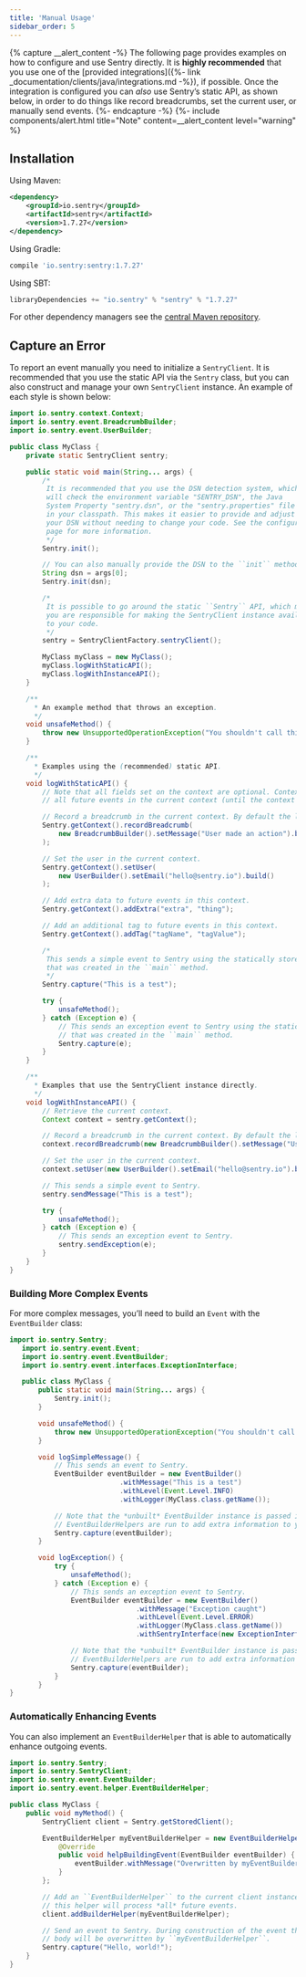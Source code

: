 ```yaml
---
title: 'Manual Usage'
sidebar_order: 5
---
```


{% capture __alert_content -%}
The following page provides examples on how to configure and use Sentry directly. It is **highly recommended** that you use one of the [provided integrations]({%- link _documentation/clients/java/integrations.md -%}), if possible. Once the integration is configured you can _also_ use Sentry’s static API, as shown below, in order to do things like record breadcrumbs, set the current user, or manually send events.
{%- endcapture -%}
{%- include components/alert.html
    title="Note"
    content=__alert_content
    level="warning"
%}

<!-- WIZARD installation -->
## Installation

Using Maven:

```xml
<dependency>
    <groupId>io.sentry</groupId>
    <artifactId>sentry</artifactId>
    <version>1.7.27</version>
</dependency>
```

Using Gradle:

```groovy
compile 'io.sentry:sentry:1.7.27'
```

Using SBT:

```scala
libraryDependencies += "io.sentry" % "sentry" % "1.7.27"
```

For other dependency managers see the [central Maven repository](https://search.maven.org/#artifactdetails%7Cio.sentry%7Csentry%7C1.7.27%7Cjar).
<!-- ENDWIZARD -->

<!-- WIZARD capture-an-error -->
## Capture an Error

To report an event manually you need to initialize a `SentryClient`. It is recommended that you use the static API via the `Sentry` class, but you can also construct and manage your own `SentryClient` instance. An example of each style is shown below:

```java
import io.sentry.context.Context;
import io.sentry.event.BreadcrumbBuilder;
import io.sentry.event.UserBuilder;

public class MyClass {
    private static SentryClient sentry;

    public static void main(String... args) {
        /*
         It is recommended that you use the DSN detection system, which
         will check the environment variable "SENTRY_DSN", the Java
         System Property "sentry.dsn", or the "sentry.properties" file
         in your classpath. This makes it easier to provide and adjust
         your DSN without needing to change your code. See the configuration
         page for more information.
         */
        Sentry.init();

        // You can also manually provide the DSN to the ``init`` method.
        String dsn = args[0];
        Sentry.init(dsn);

        /*
         It is possible to go around the static ``Sentry`` API, which means
         you are responsible for making the SentryClient instance available
         to your code.
         */
        sentry = SentryClientFactory.sentryClient();

        MyClass myClass = new MyClass();
        myClass.logWithStaticAPI();
        myClass.logWithInstanceAPI();
    }

    /**
      * An example method that throws an exception.
      */
    void unsafeMethod() {
        throw new UnsupportedOperationException("You shouldn't call this!");
    }

    /**
      * Examples using the (recommended) static API.
      */
    void logWithStaticAPI() {
        // Note that all fields set on the context are optional. Context data is copied onto
        // all future events in the current context (until the context is cleared).

        // Record a breadcrumb in the current context. By default the last 100 breadcrumbs are kept.
        Sentry.getContext().recordBreadcrumb(
            new BreadcrumbBuilder().setMessage("User made an action").build()
        );

        // Set the user in the current context.
        Sentry.getContext().setUser(
            new UserBuilder().setEmail("hello@sentry.io").build()
        );

        // Add extra data to future events in this context.
        Sentry.getContext().addExtra("extra", "thing");

        // Add an additional tag to future events in this context.
        Sentry.getContext().addTag("tagName", "tagValue");

        /*
         This sends a simple event to Sentry using the statically stored instance
         that was created in the ``main`` method.
         */
        Sentry.capture("This is a test");

        try {
            unsafeMethod();
        } catch (Exception e) {
            // This sends an exception event to Sentry using the statically stored instance
            // that was created in the ``main`` method.
            Sentry.capture(e);
        }
    }

    /**
      * Examples that use the SentryClient instance directly.
      */
    void logWithInstanceAPI() {
        // Retrieve the current context.
        Context context = sentry.getContext();

        // Record a breadcrumb in the current context. By default the last 100 breadcrumbs are kept.
        context.recordBreadcrumb(new BreadcrumbBuilder().setMessage("User made an action").build());

        // Set the user in the current context.
        context.setUser(new UserBuilder().setEmail("hello@sentry.io").build());

        // This sends a simple event to Sentry.
        sentry.sendMessage("This is a test");

        try {
            unsafeMethod();
        } catch (Exception e) {
            // This sends an exception event to Sentry.
            sentry.sendException(e);
        }
    }
}
```
<!-- ENDWIZARD -->

### Building More Complex Events

For more complex messages, you’ll need to build an `Event` with the `EventBuilder` class:

```java
import io.sentry.Sentry;
   import io.sentry.event.Event;
   import io.sentry.event.EventBuilder;
   import io.sentry.event.interfaces.ExceptionInterface;

   public class MyClass {
       public static void main(String... args) {
           Sentry.init();
       }

       void unsafeMethod() {
           throw new UnsupportedOperationException("You shouldn't call this!");
       }

       void logSimpleMessage() {
           // This sends an event to Sentry.
           EventBuilder eventBuilder = new EventBuilder()
                           .withMessage("This is a test")
                           .withLevel(Event.Level.INFO)
                           .withLogger(MyClass.class.getName());

           // Note that the *unbuilt* EventBuilder instance is passed in so that
           // EventBuilderHelpers are run to add extra information to your event.
           Sentry.capture(eventBuilder);
       }

       void logException() {
           try {
               unsafeMethod();
           } catch (Exception e) {
               // This sends an exception event to Sentry.
               EventBuilder eventBuilder = new EventBuilder()
                               .withMessage("Exception caught")
                               .withLevel(Event.Level.ERROR)
                               .withLogger(MyClass.class.getName())
                               .withSentryInterface(new ExceptionInterface(e));

               // Note that the *unbuilt* EventBuilder instance is passed in so that
               // EventBuilderHelpers are run to add extra information to your event.
               Sentry.capture(eventBuilder);
           }
       }
}
```

### Automatically Enhancing Events

You can also implement an `EventBuilderHelper` that is able to automatically enhance outgoing events.

```java
import io.sentry.Sentry;
import io.sentry.SentryClient;
import io.sentry.event.EventBuilder;
import io.sentry.event.helper.EventBuilderHelper;

public class MyClass {
    public void myMethod() {
        SentryClient client = Sentry.getStoredClient();

        EventBuilderHelper myEventBuilderHelper = new EventBuilderHelper() {
            @Override
            public void helpBuildingEvent(EventBuilder eventBuilder) {
                eventBuilder.withMessage("Overwritten by myEventBuilderHelper!");
            }
        };

        // Add an ``EventBuilderHelper`` to the current client instance. Note that
        // this helper will process *all* future events.
        client.addBuilderHelper(myEventBuilderHelper);

        // Send an event to Sentry. During construction of the event the message
        // body will be overwritten by ``myEventBuilderHelper``.
        Sentry.capture("Hello, world!");
    }
}
```
